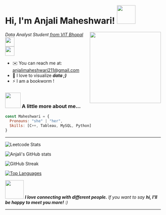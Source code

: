 <h1> Hi, I'm Anjali Maheshwari! <img src="https://media.giphy.com/media/mGcNjsfWAjY5AEZNw6/giphy.gif" width="60"></h1>
<img align='right' src="https://media.giphy.com/media/ieyl9zmCjO4b4t6qoY/giphy.gif" width="230">
<p><em>Data Analyst Student <a href="http://www.unb.br">from VIT Bhopal</a><img src="https://media.giphy.com/media/fYSnHlufseco8Fh93Z/giphy.gif" width="30"></br>

<!-- Developer Consultant at <a href="https://www.thoughtworks.com">ThoughtWorks</a> -->
<img src="https://media.giphy.com/media/WUlplcMpOCEmTGBtBW/giphy.gif" width="30"> 
</em>

</p>

* ✉️ You can reach me at: [anjalimaheshwari211@gmail.com](mailto:anjalimaheshwari211@gmail.com)
* 🤝 I love to visualize <em><b> data ;) </b></em>
* ⚡ I am a bookworm !



### <img src="https://media.giphy.com/media/VgCDAzcKvsR6OM0uWg/giphy.gif" width="50"> A little more about me...  

```javascript
const Maheshwari = {
  Pronouns: "she" | "her",
  Skills: [C++, Tableau, MySQL, Python]
}
```

***


![Leetcode Stats](https://leetcard.jacoblin.cool/anjalimaheshwari211?ext=heatmap)


![Anjali's GitHub stats](https://github-readme-stats.vercel.app/api?username=anjalim28&show_icons=true&theme=radical)


![GitHub Streak](https://github-readme-streak-stats.herokuapp.com/?user=anjalim28&theme=dark&count_private=true&bg_color=0d1116&title_color=ce09ec&text_color=a4aacb&icon_color=007ec6)

<a href="https://github.com/anjalim28" align="left"><img src="https://github-readme-stats.vercel.app/api/top-langs/?username=anjalim28&langs_count=10&title_color=facc15&text_color=ffffff&icon_color=0891b2&bg_color=1c1917&hide_border=true&locale=en&custom_title=Top%20%Languages" alt="Top Languages" /></a>


<img src="https://media.giphy.com/media/LnQjpWaON8nhr21vNW/giphy.gif" width="60"> <em><b>I love connecting with different people.</b> If you want to say <b>hi, I'll be happy to meet you more! </b> :) </em>

---
